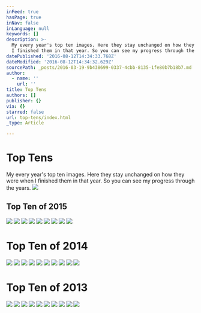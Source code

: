 ```yaml
---
inFeed: true
hasPage: true
inNav: false
inLanguage: null
keywords: []
description: >-
  My every year's top ten images. Here they stay unchanged on how they were when
  I finished them in that year. So you can see my progress through the years.
datePublished: '2016-08-12T14:34:33.768Z'
dateModified: '2016-08-12T14:34:32.629Z'
sourcePath: _posts/2016-03-19-9b438699-0337-4cbb-8135-1fe80b7b18b7.md
author:
  - name: ''
    url: ''
title: Top Tens
authors: []
publisher: {}
via: {}
starred: false
url: top-tens/index.html
_type: Article

---
```

# Top Tens

My every year's top ten images. Here they stay unchanged on how they were when I finished them in that year. So you can see my progress through the years.
![](https://s3-us-west-2.amazonaws.com/the-grid-img/p/57e13bbbf788bc76b2bd47547a8e675d4d068ef5.jpg)

## Top Ten of 2015
![](https://the-grid-user-content.s3-us-west-2.amazonaws.com/0d740b29-49e1-4109-b1bf-03a33b6241c2.jpg)
![](https://s3-us-west-2.amazonaws.com/the-grid-img/p/498b24517a666eb3d420e0c04686c4547547714c.jpg)
![](https://the-grid-user-content.s3-us-west-2.amazonaws.com/c64463ec-e899-4713-ab46-f42d03e7a74b.jpg)
![](https://the-grid-user-content.s3-us-west-2.amazonaws.com/8d08920f-c6e2-43b0-b863-4e5bda5cefdd.jpg)
![](https://the-grid-user-content.s3-us-west-2.amazonaws.com/98ba70b7-b3ff-4d60-aa9d-4b732e300556.jpg)
![](https://the-grid-user-content.s3-us-west-2.amazonaws.com/3d4d4481-3341-40e3-9695-f45e5623f43a.jpg)
![](https://s3-us-west-2.amazonaws.com/the-grid-img/p/147b375972fc0776fb8af510c756e983fea87b6b.jpg)
![](https://the-grid-user-content.s3-us-west-2.amazonaws.com/78df05ac-b026-467a-b855-e1d20ede66b5.jpg)
![](https://s3-us-west-2.amazonaws.com/the-grid-img/p/f5736b6e726a7e885daee954c5f6efee1f0d6707.jpg)

# Top Ten of 2014
![](https://s3-us-west-2.amazonaws.com/the-grid-img/p/e78561dd4895c4280a4f91b80840710266aa06a1.jpg)
![](https://s3-us-west-2.amazonaws.com/the-grid-img/p/5d370eb60e815ca0ad34ef57a1f139bff2f53ea1.jpg)
![](https://s3-us-west-2.amazonaws.com/the-grid-img/p/deabaab3db33fc3fa42e67ad3eca23277e8cd4b6.jpg)
![](https://s3-us-west-2.amazonaws.com/the-grid-img/p/abb7a218951eb29bf4c43298e9886a1e5a2426d3.jpg)
![](https://s3-us-west-2.amazonaws.com/the-grid-img/p/2838beae0f4292ff4b1df424daeb640f935785ad.jpg)
![](https://the-grid-user-content.s3-us-west-2.amazonaws.com/b8224330-11c3-418e-a42f-b6110f4df43d.jpg)
![](https://the-grid-user-content.s3-us-west-2.amazonaws.com/3780b9f5-ab74-466f-bcbb-9d01e7a8aeac.jpg)
![](https://s3-us-west-2.amazonaws.com/the-grid-img/p/bbaaa615f376cd8a04a1b9cecaf386658621ab8f.jpg)
![](https://the-grid-user-content.s3-us-west-2.amazonaws.com/b5467867-f7d1-470f-b766-ecbdc10dd8ff.jpg)
![](https://s3-us-west-2.amazonaws.com/the-grid-img/p/44cb59a945dec56efec69838d71ec1132f982e98.jpg)

# Top Ten of 2013
![](https://the-grid-user-content.s3-us-west-2.amazonaws.com/3f1ae9c9-7ab8-4833-ac28-f33e9caeb160.jpg)
![](https://the-grid-user-content.s3-us-west-2.amazonaws.com/c453f59c-4670-4825-883d-e7e76eb6a227.jpg)
![](https://s3-us-west-2.amazonaws.com/the-grid-img/p/c70cc152a05e7445c39ef6dbe5d82274c9f92242.jpg)
![](https://s3-us-west-2.amazonaws.com/the-grid-img/p/b9f39a1115570726c0c961463cc634f5e8cde68c.jpg)
![](https://the-grid-user-content.s3-us-west-2.amazonaws.com/10e0bb1f-46ba-492f-a947-487b3f92c18f.jpg)
![](https://the-grid-user-content.s3-us-west-2.amazonaws.com/04e59bd2-2f31-4305-9634-35de61ab1089.jpg)
![](https://the-grid-user-content.s3-us-west-2.amazonaws.com/4f5963b8-a7b7-4a05-b45f-0364bfc7a46a.jpg)
![](https://s3-us-west-2.amazonaws.com/the-grid-img/p/7c4e0422f8eed02e3f0ceddd1ebcbd45f385947c.jpg)
![](https://s3-us-west-2.amazonaws.com/the-grid-img/p/2b34ee03f1d8f8373a082dd4a099453b9c03220b.jpg)
![](https://s3-us-west-2.amazonaws.com/the-grid-img/p/c58ca4017356e6e075fa5773883c0c808b40aba3.jpg)